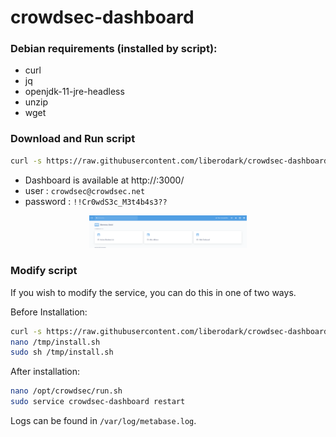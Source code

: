# crowdsec-dashboard

### Debian requirements (installed by script):
- curl
- jq
- openjdk-11-jre-headless
- unzip
- wget

### Download and Run script

```bash
curl -s https://raw.githubusercontent.com/liberodark/crowdsec-dashboard/main/install.sh | sudo bash
```

- Dashboard is available at http://<serverIP>:3000/
- user : `crowdsec@crowdsec.net`
- password : `!!Cr0wdS3c_M3t4b4s3??`

<p align="center">
  <img width="50%" height="50%" src="https://raw.githubusercontent.com/erdoukki/crowdsec-dashboard/main/Screenshot%202021-07-23%20at%2018-54-32%20Metabase.png">
</p>

### Modify script

If you wish to modify the service, you can do this in one of two ways. 

Before Installation:

```bash
curl -s https://raw.githubusercontent.com/liberodark/crowdsec-dashboard/main/install.sh > /tmp/install.sh
nano /tmp/install.sh
sudo sh /tmp/install.sh
```

After installation:

```bash
nano /opt/crowdsec/run.sh
sudo service crowdsec-dashboard restart
```

Logs can be found in `/var/log/metabase.log`.
